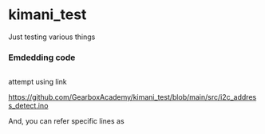 # kimani_test

Just testing various things

### Emdedding code

```cpp:src/i2c_address_detect.ino
```


attempt using link 

https://github.com/GearboxAcademy/kimani_test/blob/main/src/i2c_address_detect.ino

And, you can refer specific lines as
```cpp:src/i2c_address_detect.ino [4-5]
 
```

